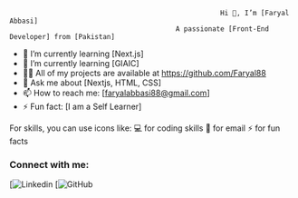                                                         Hi 👋, I’m [Faryal Abbasi]
                                             A passionate [Front-End Developer] from [Pakistan]

- 🔭 I’m currently learning [Next.js]
- 🌱 I’m currently learning [GIAIC]
- 👨‍💻 All of my projects are available at https://github.com/Faryal88
- 💬 Ask me about [Nextjs, HTML, CSS]
- 📫 How to reach me: [faryalabbasi88@gmail.com]
- ⚡ Fun fact: [I am a Self Learner]

For skills, you can use icons like:
💻 for coding skills
📧 for email
⚡ for fun facts


### Connect with me:
[![Linkedin](https://www.linkedin.com/in/faryal-abbasi-6b8bab2a9/)
[![GitHub](https://github.com/Faryal88)




